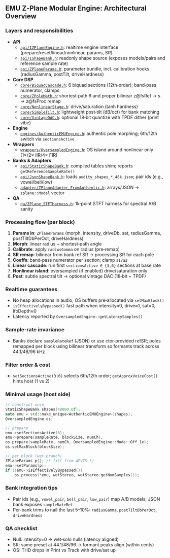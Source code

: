 ## EMU Z‑Plane Modular Engine: Architectural Overview

### Layers and responsibilities
- **API**
  - [`api/IZPlaneEngine.h`](api/IZPlaneEngine.h): realtime engine interface (prepare/reset/linear/nonlinear, params, SR)
  - [`api/IShapeBank.h`](api/IShapeBank.h): readonly shape source (exposes models/pairs and reference sample rate)
  - [`api/ZPlaneParams.h`](api/ZPlaneParams.h): parameter bundle, incl. calibration hooks (radiusGamma, postTilt, driveHardness)
- **Core DSP**
  - [`core/BiquadCascade.h`](core/BiquadCascade.h): 6 biquad sections (12th‑order); band‑pass numerator, clamps
  - [`core/ZPoleMath.h`](core/ZPoleMath.h): shortest‑path θ and proper bilinear z@fsRef → s → z@fsProc remap
  - [`core/NonlinearStage.h`](core/NonlinearStage.h): drive/saturation (tanh hardness)
  - [`core/SimpleTilt.h`](core/SimpleTilt.h): lightweight post‑tilt (dB/oct) for bank matching
  - [`core/VintageDAC.h`](core/VintageDAC.h): optional 18‑bit quantize with TPDF dither (print vibe)
- **Engine**
  - [`engines/AuthenticEMUEngine.h`](engines/AuthenticEMUEngine.h): authentic pole morphing; 6th/12th switch via `sectionsActive`
- **Wrappers**
  - [`wrappers/OversampledEngine.h`](wrappers/OversampledEngine.h): OS island around nonlinear only (1×/2× IIR/4× FIR)
- **Banks & Adapters**
  - [`api/StaticShapeBank.h`](api/StaticShapeBank.h): compiled tables shim; reports `getReferenceSampleRate()`
  - [`api/JsonShapeBank.h`](api/JsonShapeBank.h): loads `audity_shapes_*_48k.json`; pair ids (e.g., vowel/bell/low)
  - [`adapter/ZPlaneAdapter_FromAuthentic.h`](adapter/ZPlaneAdapter_FromAuthentic.h): arrays/JSON → `zplane::Model` vector
- **QA**
  - [`qa/ZPlane_STFTHarness.h`](qa/ZPlane_STFTHarness.h): 1k‑point STFT harness for spectral A/B sanity

### Processing flow (per block)
1. **Params in**: `ZPlaneParams` (morph, intensity, driveDb, sat, radiusGamma, postTiltDbPerOct, driveHardness)
2. **Morph**: linear radius + shortest‑path angle
3. **Calibrate**: apply `radiusGamma` on radius (pre‑remap)
4. **SR remap**: bilinear from bank ref SR → processing SR for each pole
5. **Coeffs**: band‑pass numerator per section; clamp `a1/a2`
6. **Linear cascade**: run first `sectionsActive ∈ {3,6}` sections at base rate
7. **Nonlinear island**: oversampled (if enabled) drive/saturation only
8. **Post**: subtle spectral tilt → optional vintage DAC (18‑bit + TPDF)

### Realtime guarantees
- No heap allocations in audio; OS buffers pre‑allocated via `setMaxBlock()`
- `isEffectivelyBypassed()` fast path when intensity≈0, drive≈1, sat≈0, lfoDepth≈0
- Latency reported by `OversampledEngine::getLatencySamples()`

### Sample‑rate invariance
- Banks declare `sampleRateRef` (JSON) or use ctor‑provided refSR; poles remapped per block using bilinear transform so formants track across 44.1/48/96 kHz

### Filter order & cost
- `setSectionsActive(3|6)` selects 6th/12th order; `getApproxVoiceCost()` hints host (1 vs 2)

### Minimal usage (host side)
```cpp
// construct once
StaticShapeBank shapes(48000.0f);
auto emu = std::make_unique<AuthenticEMUEngine>(shapes);
OversampledEngine os;

// prepare
emu->setSectionsActive(6);
emu->prepare(sampleRate, blockSize, numCh);
os.prepare(sampleRate, numCh, OversampledEngine::Mode::Off_1x);
os.setMaxBlock(blockSize);

// per block (wet branch)
ZPlaneParams p{}; /* fill from APVTS */
emu->setParams(p);
if (!emu->isEffectivelyBypassed())
    os.process(*emu, wetStereo, wetStereo.getNumSamples());
```

### Bank integration tips
- Pair ids (e.g., `vowel_pair`, `bell_pair`, `low_pair`) map A/B models; JSON bank exposes `sampleRateRef`
- Per‑bank trims to nail the last 5–10%: `radiusGamma`, `postTiltDbPerOct`, `driveHardness`

### QA checklist
- Null: intensity=0 → wet‑solo nulls (latency aligned)
- SR: same preset at 44.1/48/96 → formant peaks align (within cents)
- OS: THD drops in Print vs Track with drive/sat up
